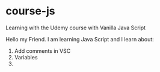 # course-js
Learning with the Udemy course with Vanilla Java Script

Hello my Friend. I am learning Java Script and I learn about:
1. Add comments in VSC
2. Variables
3. 
